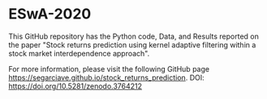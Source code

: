 # ESwA-2020


This GitHub repository has the Python code, Data, and Results reported on the paper "Stock returns prediction using
kernel adaptive filtering within a stock market interdependence approach". 

For more information, please visit the following GitHub page https://segarciave.github.io/stock_returns_prediction.
DOI: https://doi.org/10.5281/zenodo.3764212
